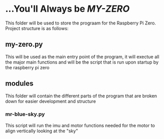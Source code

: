 <h1>...You'll Always be <i>MY-ZERO</i></h1>
This folder will be used to store the prograam for the Raspberry Pi Zero.
<br>
Project structure is as follows:
<br>
<h2>my-zero.py</h2>
This will be used as the main entry point of the program, it will exectue all the major main functions and will be the script that is run upon startup by the raspberry pi zero
<h2>modules</h2>
This folder will contain the different parts of the program that are broken down for easier development and structure
<h3>mr-blue-sky.py</h3>
This script will run the imu and motor functions needed for the motor to align vertically looking at the "sky"